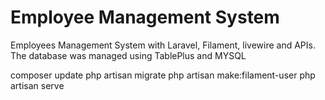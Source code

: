 # Employee Management System
 Employees Management System with Laravel, Filament, livewire and APIs. The database was managed using TablePlus and MYSQL

composer update
php artisan migrate
php artisan make:filament-user
php artisan serve
